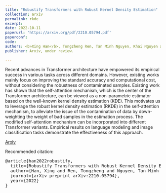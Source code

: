 ```yaml
---
title: "Robustify Transformers with Robust Kernel Density Estimation"
collection: arxiv
permalink: rkde
excerpt: 
date: 2022-10-11
paperurl: 'https://arxiv.org/pdf/2210.05794.pdf'
paperconf: 
code: 
authors: <b>Xing Han</b>, Tongzheng Ren, Tan Minh Nguyen, Khai Nguyen and Nhat Ho
publisher: Arxiv, under review.

---
```

Recent advances in Transformer architecture have empowered its empirical success in various tasks across different domains. However, existing works mainly focus on improving the standard accuracy and computational cost, without considering the robustness of contaminated samples. Existing work has shown that the self-attention mechanism, which is the center of the Transformer architecture, can be viewed as a non-parametric estimator based on the well-known kernel density estimation (KDE). This motivates us to leverage the robust kernel density estimation (RKDE) in the self-attention mechanism, to alleviate the issue of the contamination of data by down-weighting the weight of bad samples in the estimation process. The modified self-attention mechanism can be incorporated into different Transformer variants. Empirical results on language modeling and image classification tasks demonstrate the effectiveness of this approach.


[Arxiv](https://arxiv.org/pdf/2210.05794.pdf) 

Recommended citation:
<pre>
@article{han2022robustify,
  title={Robustify Transformers with Robust Kernel Density Estimation},
  author={Han, Xing and Ren, Tongzheng and Nguyen, Tan Minh and Nguyen, Khai and Ghosh, Joydeep and Ho, Nhat},
  journal={arXiv preprint arXiv:2210.05794},
  year={2022}
}
</pre>
